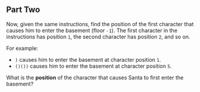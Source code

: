 ## Part Two

Now, given the same instructions, find the position of the first character that 
causes him to enter the basement (floor `-1`). The first character in the instructions 
has position `1`, the second character has position `2`, and so on.

For example:

 - `)` causes him to enter the basement at character position `1`.
 - `()())` causes him to enter the basement at character position `5`.

What is the **position** of the character that causes Santa to first enter the basement?

